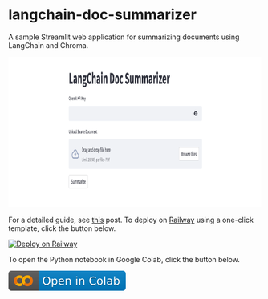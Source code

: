 # langchain-doc-summarizer
A sample Streamlit web application for summarizing documents using LangChain and Chroma.

<img src="./langchain-doc-summarizer.png" alt="langchain-doc-summarizer" height="300"/>

For a detailed guide, see [this](https://alphasec.io/summarize-documents-with-langchain-and-chroma/) post. To deploy on [Railway](https://railway.app/?referralCode=alphasec) using a one-click template, click the button below.

[![Deploy on Railway](https://railway.app/button.svg)](https://railway.app/new/template/hC3Do0?referralCode=alphasec)

To open the Python notebook in Google Colab, click the button below.

[![Open In Colab](colab.svg)](https://colab.research.google.com/github/alphasecio/langchain-doc-summarizer/blob/main/langchain_doc_summarizer.ipynb)

